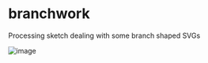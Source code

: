 # branchwork
Processing sketch dealing with some branch shaped SVGs

![image](https://user-images.githubusercontent.com/1002229/154920012-8ffbc11e-67c8-4a26-acf7-795a2379fd91.png)
